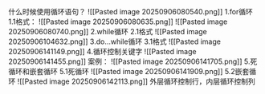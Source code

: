 什么时候使用循环语句？
![[Pasted image 20250906080540.png]]
1.for循环
	1.1格式：
		![[Pasted image 20250906080635.png]]
		![[Pasted image 20250906080740.png]]
2.while循环
	2.1格式
		![[Pasted image 20250906104632.png]]
3.do...while循环
	3.1格式
		![[Pasted image 20250906141149.png]]
4.循环控制关键字
	![[Pasted image 20250906141455.png]]
	案例：
	![[Pasted image 20250906141705.png]]
5.死循环和嵌套循环
	5.1死循环 
		![[Pasted image 20250906141909.png]]
	5.2嵌套循环
		![[Pasted image 20250906142113.png]]
		外层循环控制行，内层循环控制列